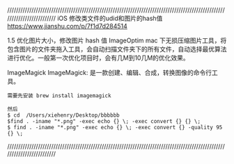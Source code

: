  
/////////////////////////////////////////////////////////////////////////////////////////////////////////////////////////
iOS 修改类文件的udid和图片的hash值
https://www.jianshu.com/p/7f1d7d284514

1.5 优化图片大小，修改图片 hash 值
ImageOptim mac 下无损压缩图片工具，将包含图片的文件夹拖入工具，会自动扫描文件夹下的所有文件，自动选择最优算法进行优化。一般第一次优化项目时，会有几M到10几M的优化效果。

ImageMagick ImageMagick: 是一款创建、编辑、合成，转换图像的命令行工具。
```
需要先安装 brew install imagemagick

然后
$ cd  /Users/xiehenry/Desktop/bbbbbb
$find . -iname "*.png" -exec echo {} \; -exec convert {} {} \; 
$ find . -iname "*.png" -exec echo {} \; -exec convert {} -quality 95 {} \;
```
/////////////////////////////////////////////////////////////////////////////////////////////////////////////////////////

 
